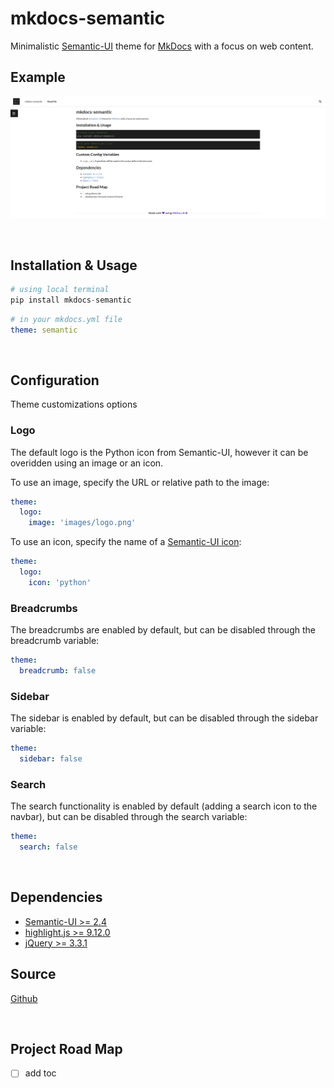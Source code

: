 # mkdocs-semantic

Minimalistic [Semantic-UI](https://semantic-ui.com/) theme for [MkDocs](https://www.mkdocs.org/) with a focus on web content.


## Example

[![mkdocs-semantic](img/mkdocs-semantic.png)](img/mkdocs-semantic.png)

<br/>

## Installation & Usage

```python
# using local terminal
pip install mkdocs-semantic
```

```yml
# in your mkdocs.yml file
theme: semantic
```
<br/>

## Configuration

Theme customizations options

### Logo

The default logo is the Python icon from Semantic-UI, however it can be overidden using an image or an icon.

To use an image, specify the URL or relative path to the image:

```yaml
theme:
  logo:
    image: 'images/logo.png'
```

To use an icon, specify the name of a [Semantic-UI icon](https://semantic-ui.com/elements/icon.html):

```yaml
theme:
  logo:
    icon: 'python'
```

### Breadcrumbs

The breadcrumbs are enabled by default, but can be disabled through the breadcrumb variable:

```yaml
theme:
  breadcrumb: false
```

### Sidebar

The sidebar is enabled by default, but can be disabled through the sidebar variable:

```yaml
theme:
  sidebar: false
```

### Search

The search functionality is enabled by default (adding a search icon to the navbar), but can be disabled through the search variable:

```yaml
theme:
  search: false
```

<br/>

## Dependencies

- [Semantic-UI >= 2.4](https://semantic-ui.com/)
- [highlight.js >= 9.12.0](https://highlightjs.org/)
- [jQuery >= 3.3.1](https://jquery.com/)

## Source

[Github](https://github.com/cryocaustik/mkdocs-semantic)

<br/>

## Project Road Map

- [ ] add toc